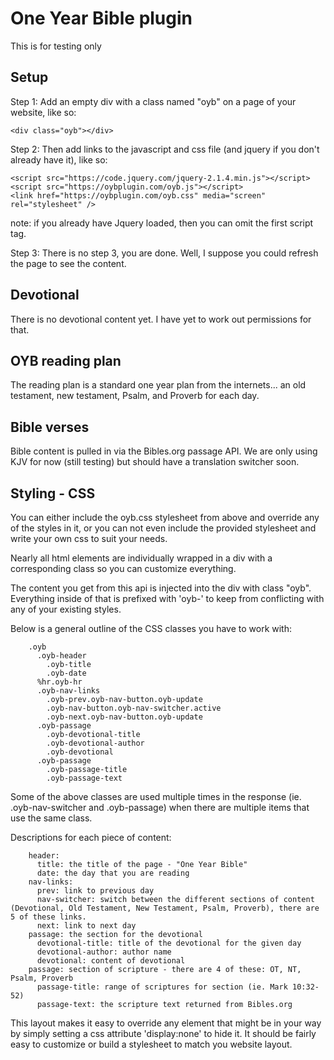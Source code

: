 # One Year Bible plugin

This is for testing only

## Setup

Step 1: Add an empty div with a class named "oyb" on a page of your website, like so:

    <div class="oyb"></div>

Step 2: Then add links to the javascript and css file (and jquery if you don't already have it), like so:

    <script src="https://code.jquery.com/jquery-2.1.4.min.js"></script>
    <script src="https://oybplugin.com/oyb.js"></script>
    <link href="https://oybplugin.com/oyb.css" media="screen" rel="stylesheet" />

note: if you already have Jquery loaded, then you can omit the first script tag.

Step 3: There is no step 3, you are done. Well, I suppose you could refresh the page to see the content.

## Devotional

There is no devotional content yet. I have yet to work out permissions for that.

## OYB reading plan

The reading plan is a standard one year plan from the internets... an old testament, new testament, Psalm, and Proverb for each day.

## Bible verses

Bible content is pulled in via the Bibles.org passage API. We are only using KJV for now (still testing) but should have a translation switcher soon.

## Styling - CSS

You can either include the oyb.css stylesheet from above and override any of the styles in it, or you can not even include the provided stylesheet and write your own css to suit your needs.

Nearly all html elements are individually wrapped in a div with a corresponding class so you can customize everything.

The content you get from this api is injected into the div with class "oyb". Everything inside of that is prefixed with 'oyb-' to keep from conflicting with any of your existing styles.

Below is a general outline of the CSS classes you have to work with:

        .oyb
          .oyb-header
            .oyb-title
            .oyb-date
          %hr.oyb-hr
          .oyb-nav-links
            .oyb-prev.oyb-nav-button.oyb-update
            .oyb-nav-button.oyb-nav-switcher.active
            .oyb-next.oyb-nav-button.oyb-update
          .oyb-passage
            .oyb-devotional-title
            .oyb-devotional-author
            .oyb-devotional
          .oyb-passage
            .oyb-passage-title
            .oyb-passage-text

Some of the above classes are used multiple times in the response (ie. .oyb-nav-switcher and .oyb-passage) when there are multiple items that use the same class.

Descriptions for each piece of content:

        header:
          title: the title of the page - "One Year Bible"
          date: the day that you are reading
        nav-links:
          prev: link to previous day
          nav-switcher: switch between the different sections of content (Devotional, Old Testament, New Testament, Psalm, Proverb), there are 5 of these links.
          next: link to next day
        passage: the section for the devotional
          devotional-title: title of the devotional for the given day
          devotional-author: author name
          devotional: content of devotional
        passage: section of scripture - there are 4 of these: OT, NT, Psalm, Proverb
          passage-title: range of scriptures for section (ie. Mark 10:32-52)
          passage-text: the scripture text returned from Bibles.org


This layout makes it easy to override any element that might be in your way by simply setting a css attribute 'display:none' to hide it. It should be fairly easy to customize or build a stylesheet to match you website layout.

